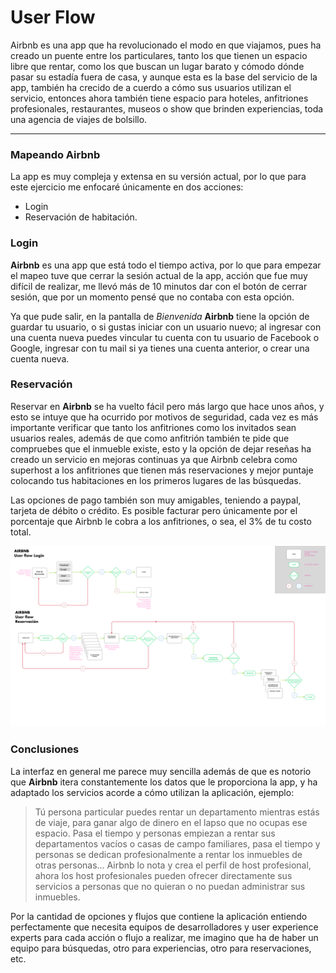 # User Flow

Airbnb es una app que ha revolucionado el modo en que viajamos, pues ha creado un puente entre los particulares, tanto los que tienen un espacio libre que rentar, como los que buscan un lugar barato y cómodo dónde pasar su estadía fuera de casa, y aunque esta es la base del servicio de la app, también ha crecido de a cuerdo a cómo sus usuarios utilizan el servicio, entonces ahora también tiene espacio para hoteles, anfitriones profesionales, restaurantes, museos o show que brinden experiencias, toda una agencia de viajes de bolsillo.

----

### Mapeando Airbnb

La app es muy compleja y extensa en su versión actual, por lo que para este ejercicio me enfocaré únicamente en dos acciones:

* Login
* Reservación de habitación.

### Login

**Airbnb** es una app que está todo el tiempo activa, por lo que para empezar el mapeo tuve que cerrar la sesión actual de la app, acción que fue muy difícil de realizar, me llevó más de 10 minutos dar con el botón de cerrar sesión, que por un momento pensé que no contaba con esta opción.

Ya que pude salir, en la pantalla de *Bienvenida* **Airbnb** tiene la opción de guardar tu usuario, o si gustas iniciar con un usuario nuevo; al ingresar con una cuenta nueva puedes vincular tu cuenta con tu usuario de Facebook o Google, ingresar con tu mail si ya tienes una cuenta anterior, o crear una cuenta nueva.


### Reservación

Reservar en **Airbnb** se ha vuelto fácil pero más largo que hace unos años, y esto se intuye que ha ocurrido por motivos de seguridad, cada vez es más importante verificar que tanto los anfitriones como los invitados sean usuarios reales, además de que como anfitrión también te pide que compruebes que el inmueble existe, esto y la opción de dejar reseñas ha creado un servicio en mejoras continuas ya que Airbnb celebra como superhost a los anfitriones que tienen más reservaciones y mejor puntaje colocando tus habitaciones en los primeros lugares de las búsquedas.

Las opciones de pago también son muy amigables, teniendo a paypal, tarjeta de débito o crédito. Es posible facturar pero únicamente por el porcentaje que Airbnb le cobra a los anfitriones, o sea, el 3% de tu costo total.

![User Flow Airbnb](img/USERFLOW.png)

### Conclusiones

La interfaz en general me parece muy sencilla además de que es notorio que **Airbnb** itera constantemente los datos que le proporciona la app, y ha adaptado los servicios acorde a cómo utilizan la aplicación, ejemplo:
> Tú persona particular puedes rentar un departamento mientras estás de viaje, para ganar algo de dinero en el lapso que no ocupas ese espacio. Pasa el tiempo y personas empiezan a rentar sus departamentos vacíos o casas de campo familiares, pasa el tiempo y personas se dedican profesionalmente a rentar los inmuebles de otras personas... Airbnb lo nota y crea el perfil de host profesional, ahora los host profesionales pueden ofrecer directamente sus servicios a personas que no quieran o no puedan administrar sus inmuebles.

Por la cantidad de opciones y flujos que contiene la aplicación entiendo perfectamente que necesita equipos de desarrolladores y user experience experts para cada acción o flujo a realizar, me imagino que ha de haber un equipo para búsquedas, otro para experiencias, otro para reservaciones, etc.
